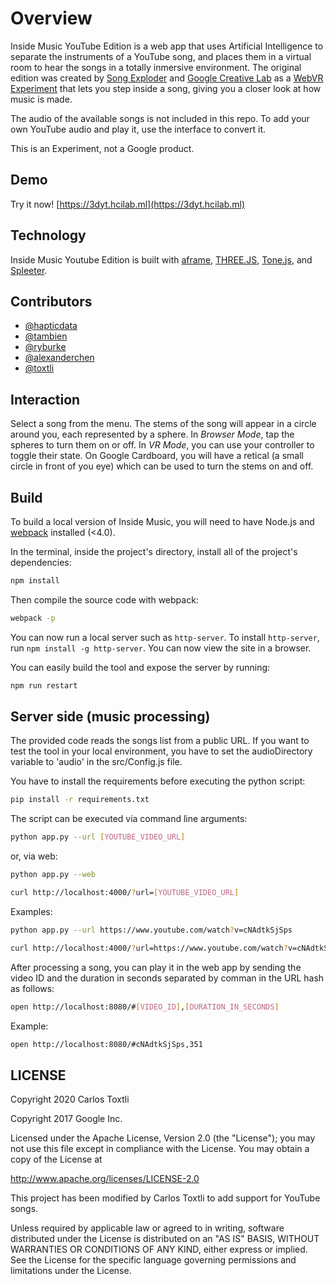 # Overview

Inside Music YouTube Edition is a web app that uses Artificial Intelligence to separate the instruments of a YouTube song, and places them in a virtual room to hear the songs in a totally inmersive environment. The original edition was created by [Song Exploder](http://songexploder.net/) and [Google Creative Lab](https://thefwa.com/) as a [WebVR Experiment](https://webvrexperiments.com) that lets you step inside a song, giving you a closer look at how music is made.

The audio of the available songs is not included in this repo. To add your own YouTube audio and play it, use the interface to convert it.

This is an Experiment, not a Google product.

## Demo

Try it now! [https://3dyt.hcilab.ml](https://3dyt.hcilab.ml)

## Technology

Inside Music Youtube Edition is built with [aframe](https://aframe.io), [THREE.JS](https://threejs.org), [Tone.js](https://tonejs.github.io/), and [Spleeter](https://github.com/deezer/spleeter).

## Contributors

* [@hapticdata](https://github.com/hapticdata)
* [@tambien](https://github.com/tambien)
* [@ryburke](https://github.com/ryburke)
* [@alexanderchen](https://github.com/alexanderchen)
* [@toxtli](https://github.com/toxtli)

## Interaction

Select a song from the menu. The stems of the song will appear in a circle around you, each represented by a sphere. In _Browser Mode_, tap the spheres to turn them on or off. In _VR Mode_, you can use your controller to toggle their state. On Google Cardboard, you will have a retical (a small circle in front of you eye) which can be used to turn the stems on and off.

## Build

To build a local version of Inside Music, you will need to have Node.js and [webpack](https://webpack.github.io/) installed (<4.0).

In the terminal, inside the project's directory, install all of the project's dependencies:

```bash
npm install
```

Then compile the source code with webpack:

```bash
webpack -p
```

You can now run a local server such as `http-server`. To install `http-server`, run `npm install -g http-server`. You can now view the site in a browser.

You can easily build the tool and expose the server by running:

```bash
npm run restart
```

## Server side (music processing)

The provided code reads the songs list from a public URL. If you want to test the tool in your local environment, you have to set the audioDirectory variable to 'audio' in the src/Config.js file.

You have to install the requirements before executing the python script:

```bash
pip install -r requirements.txt
```

The script can be executed via command line arguments:

```bash
python app.py --url [YOUTUBE_VIDEO_URL]
```

or, via web:

```bash
python app.py --web
```

```bash
curl http://localhost:4000/?url=[YOUTUBE_VIDEO_URL]
```

Examples:

```bash
python app.py --url https://www.youtube.com/watch?v=cNAdtkSjSps
```

```bash
curl http://localhost:4000/?url=https://www.youtube.com/watch?v=cNAdtkSjSps
```

After processing a song, you can play it in the web app by sending the video ID and the duration in seconds separated by comman in the URL hash as follows:

```bash
open http://localhost:8080/#[VIDEO_ID],[DURATION_IN_SECONDS]
```

Example:

```bash
open http://localhost:8080/#cNAdtkSjSps,351
``` 

## LICENSE

Copyright 2020 Carlos Toxtli

Copyright 2017 Google Inc.

Licensed under the Apache License, Version 2.0 (the "License"); you may not use this file except in compliance with the License. You may obtain a copy of the License at

http://www.apache.org/licenses/LICENSE-2.0

This project has been modified by Carlos Toxtli to add support for YouTube songs.

Unless required by applicable law or agreed to in writing, software distributed under the License is distributed on an "AS IS" BASIS, WITHOUT WARRANTIES OR CONDITIONS OF ANY KIND, either express or implied. See the License for the specific language governing permissions and limitations under the License.
